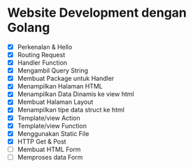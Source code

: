# Website Development dengan Golang

- [x] Perkenalan & Hello
- [x] Routing Request
- [x] Handler Function
- [x] Mengambil Query String
- [x] Membuat Package untuk Handler
- [x] Menampilkan Halaman HTML
- [x] Menampilkan Data Dinamis ke view html
- [x] Membuat Halaman Layout
- [x] Menampilkan tipe data struct ke html
- [x] Template/view Action
- [x] Template/view Function
- [x] Menggunakan Static File
- [x] HTTP Get & Post
- [ ] Membuat HTML Form
- [ ] Memproses data Form
